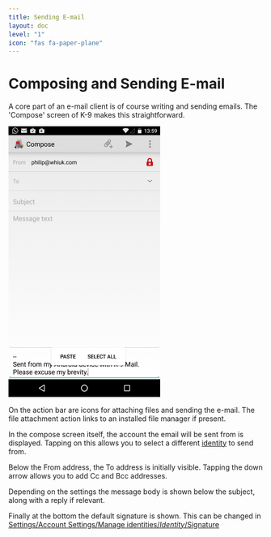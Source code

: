 ```yaml
---
title: Sending E-mail 
layout: doc
level: "1"
icon: "fas fa-paper-plane"
---
```


# Composing and Sending E-mail

A core part of an e-mail client is of course writing and sending emails. 
The 'Compose' screen of K-9 makes this straightforward.

<img src="/assets/img/documentation/compose_screen.png" width="300" alt="Message Compose screen" />

On the action bar are icons for attaching files and sending the e-mail. 
The file attachment action links to an installed file manager if present.

In the compose screen itself, the account the email will be sent from is displayed. 
Tapping on this allows you to select a different [identity](/documentation/identities) to send from.

Below the From address, the To address is initially visible. Tapping the down arrow allows you to add Cc and Bcc addresses.

Depending on the settings the message body is shown below the subject, along with a reply if relevant.

Finally at the bottom the default signature is shown. This can be changed in 
[Settings/Account Settings/Manage identities/*Identity*/Signature](/documentation/settings/account)
